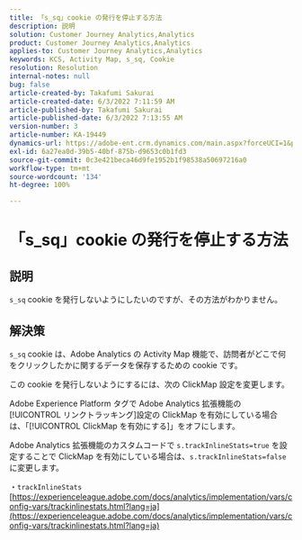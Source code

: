```yaml
---
title: 「s_sq」cookie の発行を停止する方法
description: 説明
solution: Customer Journey Analytics,Analytics
product: Customer Journey Analytics,Analytics
applies-to: Customer Journey Analytics,Analytics
keywords: KCS, Activity Map, s_sq, Cookie
resolution: Resolution
internal-notes: null
bug: false
article-created-by: Takafumi Sakurai
article-created-date: 6/3/2022 7:11:59 AM
article-published-by: Takafumi Sakurai
article-published-date: 6/3/2022 7:13:55 AM
version-number: 3
article-number: KA-19449
dynamics-url: https://adobe-ent.crm.dynamics.com/main.aspx?forceUCI=1&pagetype=entityrecord&etn=knowledgearticle&id=57f2b672-0ce3-ec11-bb3d-000d3a33d4a1
exl-id: 6a27ea0d-39b5-40bf-875b-d9653c0b1fd3
source-git-commit: 0c3e421beca46d9fe1952b1f98538a50697216a0
workflow-type: tm+mt
source-wordcount: '134'
ht-degree: 100%

---
```


# 「s_sq」cookie の発行を停止する方法

## 説明

`s_sq` cookie を発行しないようにしたいのですが、その方法がわかりません。

## 解決策


`s_sq` cookie は、Adobe Analytics の Activity Map 機能で、訪問者がどこで何をクリックしたかに関するデータを保存するための cookie です。

この cookie を発行しないようにするには、次の ClickMap 設定を変更します。

Adobe Experience Platform タグで Adobe Analytics 拡張機能の[!UICONTROL リンクトラッキング]設定の ClickMap を有効にしている場合は、「[!UICONTROL ClickMap を有効にする]」をオフにします。

Adobe Analytics 拡張機能のカスタムコードで `s.trackInlineStats=true` を設定することで ClickMap を有効にしている場合は、`s.trackInlineStats=false` に変更します。

・`trackInlineStats`
[https://experienceleague.adobe.com/docs/analytics/implementation/vars/config-vars/trackinlinestats.html?lang=ja](https://experienceleague.adobe.com/docs/analytics/implementation/vars/config-vars/trackinlinestats.html?lang=ja)
